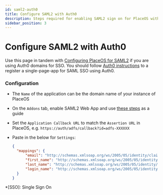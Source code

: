 ```yaml
---
id: saml2-auth0
title: Configure SAML2 with Auth0
description: Steps required for enabling SAML2 sign on for PlaceOS with Auth0
sidebar_position: 3
---
```


# Configure SAML2 with Auth0

Use this page in tandem with [Configuring PlaceOS for SAML2](../configure-saml.md) if you are using Auth0 domains for SSO. You should follow [Auth0 instructions](https://auth0.com/docs/dashboard/guides/applications/register-app-spa) to a register a single-page-app for SAML SSO using Auth0.

### Configuration

* The `Name` of the application can be the domain name of your instance of PlaceOS
* On the `Addons` tab, enable SAML2 Web App and use [these steps](https://auth0.com/docs/protocols/saml/saml2webapp-tutorial) as a guide
* Set the `Application Callback URL` to match the `Assertion URL` in PlaceOS, e.g. `https://auth/adfs/callback?id=adfs-XXXXXX`
*   Paste in the below for `Settings`:

    ```json
    {
      "mappings": {
          "email": "http://schemas.xmlsoap.org/ws/2005/05/identity/claims/emailaddress",
          "first_name": "http://schemas.xmlsoap.org/ws/2005/05/identity/claims/givenname",
          "last_name": "http://schemas.xmlsoap.org/ws/2005/05/identity/claims/surname",
          "login_name": "http://schemas.xmlsoap.org/ws/2005/05/identity/claims/windowsaccountname"
      }
    }
    ```

\*\[SSO]: Single Sign On
